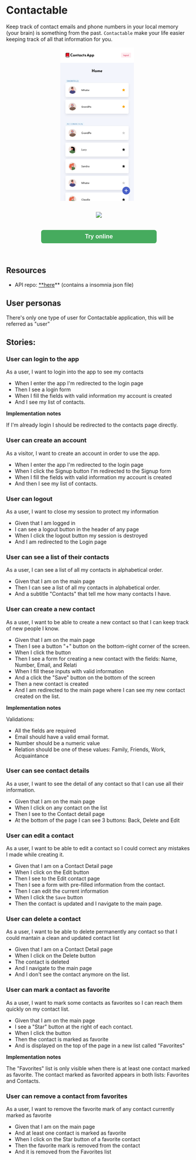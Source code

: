 # Contactable

Keep track of contact emails and phone numbers in your local memory (your brain)
is something from the past. `Contactable` make your life easier keeping track of
all that information for you.

<div style="display:flex;align-items:center;justify-content:center;flex-direction:column;gap:1rem">
<img src="./capture.png"
     alt="Markdown Monster icon"
     style="margin-right: 10px;width:200px" />
<p align="center">
  <a href="https://skillicons.dev">
    <img src="https://skills.thijs.gg/icons?i=js,html,css,vscode" />
  </a>
</p>
<a href="https://contacts-ruby.vercel.app/" target="_blank"
style="font: bold 11px Arial;
display:flex;
align-items:center;
justify-content:center;
  width:60%;
  margin-bottom:2rem;
  height:2rem;
  text-decoration: none;
  text-align: center;
  font-size:1rem;
  border-radius: 0.4rem;
  background-color: #46ab5e;
  color: #fff;
  padding: 2px 6px 2px 6px;">Try online</a>
</div>

## Resources

- API repo: [\*\*here](https://github.com/codeableorg/contactable-js-api)\*\* (contains a insomnia json file)

## **User personas**

There's only one type of user for Contactable application, this will be referred
as "user"

## **Stories:**

### **User can login to the app**

As a user, I want to login into the app to see my contacts

- When I enter the app I'm redirected to the login page
- Then I see a login form
- When I fill the fields with valid information my account is created
- And I see my list of contacts.

**Implementation notes**

If I'm already login I should be redirected to the contacts page directly.

### **User can create an account**

As a visitor, I want to create an account in order to use the app.

- When I enter the app I'm redirected to the login page
- When I click the Signup button I'm redirected to the Signup form
- When I fill the fields with valid information my account is created
- And then I see my list of contacts.

### **User can logout**

As a user, I want to close my session to protect my information

- Given that I am logged in
- I can see a logout button in the header of any page
- When I click the logout button my session is destroyed
- And I am redirected to the Login page

### **User can see a list of their contacts**

As a user, I can see a list of all my contacts in alphabetical order.

- Given that I am on the main page
- Then I can see a list of all my contacts in alphabetical order.
- And a subtitle "Contacts" that tell me how many contacts I have.

### **User can create a new contact**

As a user, I want to be able to create a new contact so that I can keep track of
new people I know.

- Given that I am on the main page
- Then I see a button "+" button on the bottom-right corner of the screen.
- When I click the button
- Then I see a form for creating a new contact with the fields: Name, Number,
  Email, and Relati
- When I fill these inputs with valid information
- And a click the "Save" button on the bottom of the screen
- Then a new contact is created
- And I am redirected to the main page where I can see my new contact created on
  the list.

**Implementation notes**

Validations:

- All the fields are required
- Email should have a valid email format.
- Number should be a numeric value
- Relation should be one of these values: Family, Friends, Work, Acquaintance

### **User can see contact details**

As a user, I want to see the detail of any contact so that I can use all their
information.

- Given that I am on the main page
- When I click on any contact on the list
- Then I see to the Contact detail page
- At the bottom of the page I can see 3 buttons: Back, Delete and Edit

### **User can edit a contact**

As a user, I want to be able to edit a contact so I could correct any mistakes I
made while creating it.

- Given that I am on a Contact Detail page
- When I click on the Edit button
- Then I see to the Edit contact page
- Then I see a form with pre-filled information from the contact.
- Then I can edit the current information
- When I click the `Save` button
- Then the contact is updated and I navigate to the main page.

### **User can delete a contact**

As a user, I want to be able to delete permanently any contact so that I could
mantain a clean and updated contact list

- Given that I am on a Contact Detail page
- When I click on the Delete button
- The contact is deleted
- And I navigate to the main page
- And I don't see the contact anymore on the list.

### **User can mark a contact as favorite**

As a user, I want to mark some contacts as favorites so I can reach them quickly
on my contact list.

- Given that I am on the main page
- I see a "Star" button at the right of each contact.
- When I click the button
- Then the contact is marked as favorite
- And is displayed on the top of the page in a new list called "Favorites"

**Implementation notes**

The "Favorites" list is only visible when there is at least one contact marked
as favorite. The contact marked as favorited appears in both lists: Favorites
and Contacts.

### **User can remove a contact from favorites**

As a user, I want to remove the favorite mark of any contact currently marked as
favorite

- Given that I am on the main page
- And at least one contact is marked as favorite
- When I click on the Star button of a favorite contact
- Then the favorite mark is removed from the contact
- And it is removed from the Favorites list
